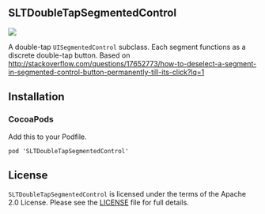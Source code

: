 ## SLTDoubleTapSegmentedControl

![](SLTDoubleTapSegmentedControl.png)

A double-tap `UISegmentedControl` subclass. Each segment functions as a discrete double-tap button. Based on http://stackoverflow.com/questions/17652773/how-to-deselect-a-segment-in-segmented-control-button-permanently-till-its-click?lq=1

## Installation

### CocoaPods

Add this to your Podfile.
```ogdl
pod 'SLTDoubleTapSegmentedControl'
```

## License

`SLTDoubleTapSegmentedControl` is licensed under the terms of the Apache 2.0 License. Please see the [LICENSE](LICENSE.md) file for full details.
